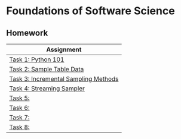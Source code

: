 # Foundations of Software Science

## Homework

| Assignment |
| --- |
| [Task 1: Python 101](w1) |
| [Task 2: Sample Table Data](w2) |
| [Task 3: Incremental Sampling Methods](w3) |
| [Task 4: Streaming Sampler](w4) |
| [Task 5: ](w5) |
| [Task 6: ](w6) |
| [Task 7: ](w7) |
| [Task 8: ](w8) |